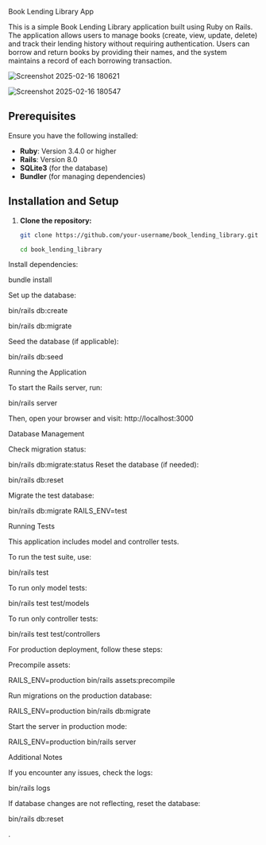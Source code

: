 Book Lending Library App

This is a simple Book Lending Library application built using Ruby on Rails. The application allows users to manage books (create, view, update, delete) and track their lending history without requiring authentication. Users can borrow and return books by providing their names, and the system maintains a record of each borrowing transaction.



![Screenshot 2025-02-16 180621](https://github.com/user-attachments/assets/663fa0a0-5d63-4b57-b8ed-c70ad2d04aab)

![Screenshot 2025-02-16 180547](https://github.com/user-attachments/assets/27a05cf7-52a7-4ea5-9296-54722acdf1c3)


## Prerequisites

Ensure you have the following installed:

- **Ruby**: Version 3.4.0 or higher
- **Rails**: Version 8.0
- **SQLite3** (for the database)
- **Bundler** (for managing dependencies)

## Installation and Setup

1. **Clone the repository:**
   ```sh
   git clone https://github.com/your-username/book_lending_library.git
   
   cd book_lending_library
   
Install dependencies:

bundle install

Set up the database:

bin/rails db:create

bin/rails db:migrate

Seed the database (if applicable):

bin/rails db:seed

Running the Application

To start the Rails server, run:


bin/rails server

Then, open your browser and visit: http://localhost:3000

Database Management

Check migration status:

bin/rails db:migrate:status
Reset the database (if needed):

bin/rails db:reset

Migrate the test database:

bin/rails db:migrate RAILS_ENV=test

Running Tests

This application includes model and controller tests.

To run the test suite, use:


bin/rails test

To run only model tests:


bin/rails test test/models

To run only controller tests:

bin/rails test test/controllers


For production deployment, follow these steps:

Precompile assets:

RAILS_ENV=production bin/rails assets:precompile

Run migrations on the production database:

RAILS_ENV=production bin/rails db:migrate

Start the server in production mode:

RAILS_ENV=production bin/rails server

Additional Notes

If you encounter any issues, check the logs:

bin/rails logs

If database changes are not reflecting, reset the database:

bin/rails db:reset

.

